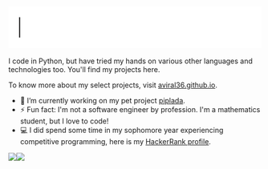 <a href="https://aviral36.github.io">
  <img src = "https://github.com/aviral36/aviral36/blob/master/profile_header.gif">
</a>

I code in Python, but have tried my hands on various other languages and technologies too. You'll find my projects here. 

To know more about my select projects, visit [aviral36.github.io](https://aviral36.github.io).

- 🔭 I’m currently working on my pet project [piplada](https://github.com/aviral36/piplada).
- ⚡ Fun fact: I'm not a software engineer by profession. I'm a mathematics student, but I love to code!
- 💻 I did spend some time in my sophomore year experiencing competitive programming, here is my [HackerRank profile](https://www.hackerrank.com/aviral_s).



<a href="https://github.com/aviral36">
  <img align="left" src="https://github-readme-stats.vercel.app/api?username=aviral36&show_icons=true" />
</a>
<a href="https://github.com/viral36">
  <img align="left" src="https://github-readme-stats.vercel.app/api/top-langs/?username=aviral36&hide=jupyter notebook,C#" />
</a>
